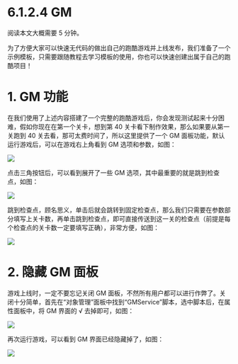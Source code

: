 # 6.1.2.4 GM

阅读本文大概需要 5 分钟。

为了方便大家可以快速无代码的做出自己的跑酷游戏并上线发布，我们准备了一个示例模板，只需要跟随教程去学习模板的使用，你也可以快速创建出属于自己的跑酷项目！

# 1. GM 功能

在我们使用了上述内容搭建了一个完整的跑酷游戏后，你会发现测试起来十分困难，假如你现在在第一个关卡，想到第 40 关卡看下制作效果，那么如果要从第一关跑到 40 关去看，那可太费时间了，所以这里提供了一个 GM 面板功能，默认运行游戏后，可以在游戏右上角看到 GM 选项和参数，如图：

![](https:/wstatic-a1.233leyuan.com/productdocs/static/boxcnVWMyYdbvUWXERwmstc8Ied.png)

点击三角按钮后，可以看到展开了一些 GM 选项，其中最重要的就是跳到检查点，如图：

![](https:/wstatic-a1.233leyuan.com/productdocs/static/boxcnIqyfkY7yKfQw9xBD7gHSyd.png)

跳到检查点，顾名思义，单击后就会跳转到固定检查点，那么我们只需要在参数部分填写上关卡数，再单击跳到检查点，即可直接传送到这一关的检查点（前提是每个检查点的关卡数一定要填写正确），非常方便，如图：

![](https:/wstatic-a1.233leyuan.com/productdocs/static/boxcnPC8WobhpsFBRsvuNyW1QWd.gif)

# 2. 隐藏 GM 面板

游戏上线时，一定不要忘记关闭 GM 面板，不然所有用户都可以进行作弊了。关闭十分简单，首先在“对象管理”面板中找到“GMService”脚本，选中脚本后，在属性面板中，将 GM 界面的 √ 去掉即可，如图：

![](https:/wstatic-a1.233leyuan.com/productdocs/static/boxcnAmwTdKvQqKHvLm9GQE9wic.png)

再次运行游戏，可以看到 GM 界面已经隐藏掉了，如图：

![](https:/wstatic-a1.233leyuan.com/productdocs/static/boxcncKVONOhgyK37HySAcPT8pd.png)

